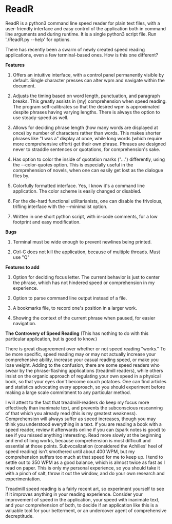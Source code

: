 ReadR
=====

ReadR is a python3 command line speed reader for plain text files, with a user-friendly interface and easy control of the application both in command line arguments and during runtime.  It is a single python3 script file.  Run './ReadR.py --help' for options.

There has recently been a swarm of newly created speed reading applications, even a few terminal-based ones.  How is this one different?

**Features**

1. Offers an intuitive interface, with a control panel permanently visible by default.  Single character presses can alter wpm and navigate within the document.

2. Adjusts the timing based on word length, punctuation, and paragraph breaks.  This greatly assists in (my) comprehension when speed reading.  The program self-calibrates so that the desired wpm is approximated despite phrases having varying lengths.  There is always the option to use steady-speed as well.

3. Allows for deciding phrase length (how many words are displayed at once) by number of characters rather than words.  This makes shorter phrases like "I was a" display at once, while long words (which require more comprehensive effort) get their own phrase.  Phrases are designed never to straddle sentences or quotations, for comprehension's sake.

4. Has option to color the inside of quotation marks ("...") differently, using the --color-quotes option.  This is especially useful in the comprehension of novels, when one can easily get lost as the dialogue flies by. 

5. Colorfully formatted interface.  Yes, I know it's a command line application.  The color scheme is easily changed or disabled.

6. For the die-hard functional utilitarianists, one can disable the frivolous, trifling interface with the --minimalist option.

7. Written in one short python script, with in-code comments, for a low footprint and easy modification.

**Bugs**

1. Terminal must be wide enough to prevent newlines being printed.

2. Ctrl-C does not kill the application, because of multiple threads.  Must use "Q"

**Features to add**

1. Option for deciding focus letter.  The current behavior is just to center the phrase, which has not hindered speed or comprehension in my experience.

2. Option to parse command line output instead of a file.
 
3. A bookmarks file, to record one's position in a larger work.

4. Showing the context of the current phrase when paused, for easier navigation.

**The Controvery of Speed Reading**
(This has nothing to do with this particular application, but is good to know.)

There is great disagreement over whether or not speed reading "works." To be more specific, speed reading may or may not actually increase your comprehensive ability, increase your casual reading speed, or make you lose weight. Adding to the confusion, there are some speed readers who swear by the phrase-flashing applications (treadmill readers), while others insist on the organic approach of regulating your own speed in a physical book, so that your eyes don't become couch potatoes. One can find articles and statistics advocating every approach, so you should experiment before making a large scale commitment to any particular method.

I will attest to the fact that treadmill-readers do keep my focus more effectively than inanimate text, and prevents the subconscious rescanning of that which you already read (this is my greatest weakness). Comprehension will always suffer as speed increases, though you may think you understood everything in a text. If you are reading a book with a speed reader, review it afterwards online if you can (spark notes is good) to see if you missed anything interesting. Read more slowly at the beginning and end of long works, because comprehension is most difficult and essential at those points.  Subvocalization (considered the Achilles'  heel of speed reading) isn't smothered until about 400 WPM, but my comprehension suffers too much at that speed for me to keep up. I tend to settle out to 350 WPM as a good balance, which is almost twice as fast as I read on paper. This is only my personal experience, so you should take it with a pinch of salt, throw it out the window, and do your own research and experimentation.

Treadmill speed reading is a fairly recent art, so experiment yourself to see if it improves anything in your reading experience. Consider your improvement of speed in the application, your speed with inanimate text, and your comprehension of both, to decide if an application like this is a valuable tool for your betterment, or an undercover agent of comprehensive decreptitude. 

